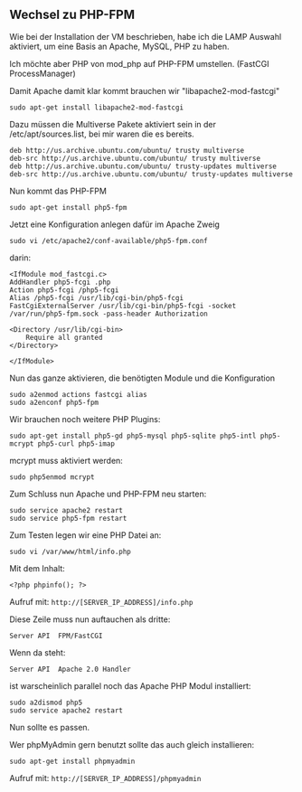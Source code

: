 ## Wechsel zu PHP-FPM

Wie bei der Installation der VM beschrieben, habe ich die LAMP Auswahl aktiviert, um eine Basis an Apache, MySQL, PHP zu haben.

Ich möchte aber PHP von mod_php auf PHP-FPM umstellen. (FastCGI ProcessManager)

Damit Apache damit klar kommt brauchen wir "libapache2-mod-fastcgi"


    sudo apt-get install libapache2-mod-fastcgi

Dazu müssen die Multiverse Pakete aktiviert sein in der /etc/apt/sources.list, bei mir waren die es bereits.

    deb http://us.archive.ubuntu.com/ubuntu/ trusty multiverse
    deb-src http://us.archive.ubuntu.com/ubuntu/ trusty multiverse
    deb http://us.archive.ubuntu.com/ubuntu/ trusty-updates multiverse
    deb-src http://us.archive.ubuntu.com/ubuntu/ trusty-updates multiverse


Nun kommt das PHP-FPM

    sudo apt-get install php5-fpm

Jetzt eine Konfiguration anlegen dafür im Apache Zweig

    sudo vi /etc/apache2/conf-available/php5-fpm.conf

darin:

    <IfModule mod_fastcgi.c>
    AddHandler php5-fcgi .php
    Action php5-fcgi /php5-fcgi
    Alias /php5-fcgi /usr/lib/cgi-bin/php5-fcgi
    FastCgiExternalServer /usr/lib/cgi-bin/php5-fcgi -socket /var/run/php5-fpm.sock -pass-header Authorization
    
    <Directory /usr/lib/cgi-bin>
        Require all granted
    </Directory>
    
    </IfModule>


Nun das ganze aktivieren, die benötigten Module und die Konfiguration

    sudo a2enmod actions fastcgi alias
    sudo a2enconf php5-fpm

Wir brauchen noch weitere PHP Plugins:

    sudo apt-get install php5-gd php5-mysql php5-sqlite php5-intl php5-mcrypt php5-curl php5-imap 

mcrypt muss aktiviert werden:

    sudo php5enmod mcrypt

Zum Schluss nun Apache und PHP-FPM neu starten:

    sudo service apache2 restart
    sudo service php5-fpm restart

Zum Testen legen wir eine PHP Datei an:

    sudo vi /var/www/html/info.php

Mit dem Inhalt:

    <?php phpinfo(); ?>

Aufruf mit: ```http://[SERVER_IP_ADDRESS]/info.php```

Diese Zeile muss nun auftauchen als dritte:

    Server API 	FPM/FastCGI 

Wenn da steht:

    Server API 	Apache 2.0 Handler 

ist warscheinlich parallel noch das Apache PHP Modul installiert:

    sudo a2dismod php5
    sudo service apache2 restart
    
Nun sollte es passen.

Wer phpMyAdmin gern benutzt sollte das auch gleich installieren:

    sudo apt-get install phpmyadmin

Aufruf mit: ```http://[SERVER_IP_ADDRESS]/phpmyadmin```

